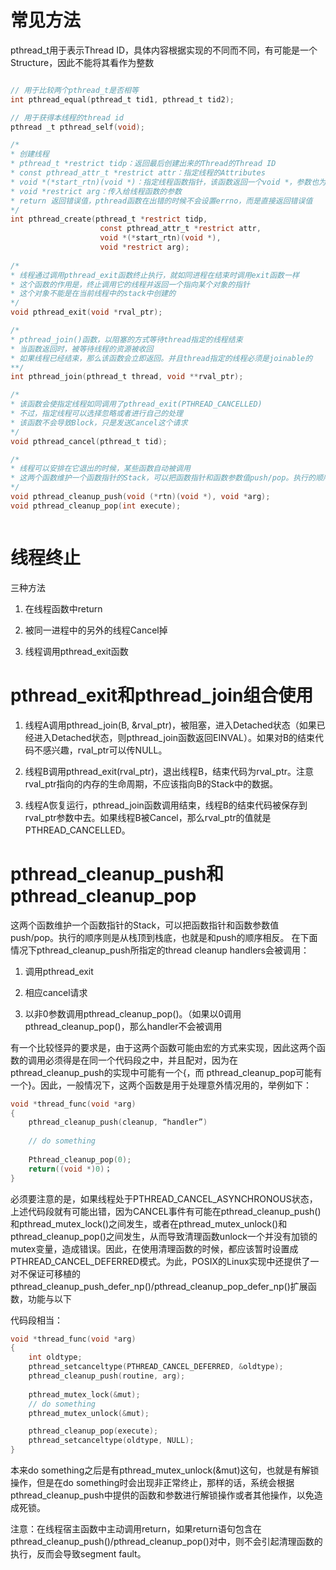 
# 常见方法

pthread_t用于表示Thread ID，具体内容根据实现的不同而不同，有可能是一个Structure，因此不能将其看作为整数

```c

// 用于比较两个pthread_t是否相等
int pthread_equal(pthread_t tid1, pthread_t tid2); 

// 用于获得本线程的thread id
pthread _t pthread_self(void);

/*
* 创建线程
* pthread_t *restrict tidp：返回最后创建出来的Thread的Thread ID
* const pthread_attr_t *restrict attr：指定线程的Attributes
* void *(*start_rtn)(void *)：指定线程函数指针，该函数返回一个void *，参数也为void*
* void *restrict arg：传入给线程函数的参数
* return 返回错误值，pthread函数在出错的时候不会设置errno，而是直接返回错误值
*/
int pthread_create(pthread_t *restrict tidp,
                    const pthread_attr_t *restrict attr, 
                    void *(*start_rtn)(void *), 
                    void *restrict arg);
                    
/*
* 线程通过调用pthread_exit函数终止执行，就如同进程在结束时调用exit函数一样
* 这个函数的作用是，终止调用它的线程并返回一个指向某个对象的指针
* 这个对象不能是在当前线程中的stack中创建的
*/               
void pthread_exit(void *rval_ptr);

/*
* pthread_join()函数，以阻塞的方式等待thread指定的线程结束
* 当函数返回时，被等待线程的资源被收回
* 如果线程已经结束，那么该函数会立即返回。并且thread指定的线程必须是joinable的
**/
int pthread_join(pthread_t thread, void **rval_ptr);

/*
* 该函数会使指定线程如同调用了pthread_exit(PTHREAD_CANCELLED)
* 不过，指定线程可以选择忽略或者进行自己的处理
* 该函数不会导致Block，只是发送Cancel这个请求
*/
void pthread_cancel(pthread_t tid);

/*
* 线程可以安排在它退出的时候，某些函数自动被调用
* 这两个函数维护一个函数指针的Stack，可以把函数指针和函数参数值push/pop。执行的顺序则是从栈顶到栈底，也就是和push的顺序相反
*/
void pthread_cleanup_push(void (*rtn)(void *), void *arg);
void pthread_cleanup_pop(int execute);



```


# 线程终止

三种方法

1. 在线程函数中return

2. 被同一进程中的另外的线程Cancel掉

3. 线程调用pthread_exit函数


# pthread_exit和pthread_join组合使用

1. 线程A调用pthread_join(B, &rval_ptr)，被阻塞，进入Detached状态（如果已经进入Detached状态，则pthread_join函数返回EINVAL）。如果对B的结束代码不感兴趣，rval_ptr可以传NULL。

2. 线程B调用pthread_exit(rval_ptr)，退出线程B，结束代码为rval_ptr。注意rval_ptr指向的内存的生命周期，不应该指向B的Stack中的数据。

3. 线程A恢复运行，pthread_join函数调用结束，线程B的结束代码被保存到rval_ptr参数中去。如果线程B被Cancel，那么rval_ptr的值就是PTHREAD_CANCELLED。


# pthread_cleanup_push和pthread_cleanup_pop

这两个函数维护一个函数指针的Stack，可以把函数指针和函数参数值push/pop。执行的顺序则是从栈顶到栈底，也就是和push的顺序相反。
在下面情况下pthread_cleanup_push所指定的thread cleanup handlers会被调用：

1. 调用pthread_exit

2. 相应cancel请求

3. 以非0参数调用pthread_cleanup_pop()。（如果以0调用pthread_cleanup_pop()，那么handler不会被调用

有一个比较怪异的要求是，由于这两个函数可能由宏的方式来实现，因此这两个函数的调用必须得是在同一个代码段之中，并且配对，因为在pthread_cleanup_push的实现中可能有一个{，而 pthread_cleanup_pop可能有一个}。因此，一般情况下，这两个函数是用于处理意外情况用的，举例如下：

```c
void *thread_func(void *arg)
{
    pthread_cleanup_push(cleanup, “handler”)
 
    // do something
 
    Pthread_cleanup_pop(0);
    return((void *)0)；
}
```

必须要注意的是，如果线程处于PTHREAD_CANCEL_ASYNCHRONOUS状态，上述代码段就有可能出错，因为CANCEL事件有可能在pthread_cleanup_push()和pthread_mutex_lock()之间发生，或者在pthread_mutex_unlock()和pthread_cleanup_pop()之间发生，从而导致清理函数unlock一个并没有加锁的mutex变量，造成错误。因此，在使用清理函数的时候，都应该暂时设置成PTHREAD_CANCEL_DEFERRED模式。为此，POSIX的Linux实现中还提供了一对不保证可移植的pthread_cleanup_push_defer_np()/pthread_cleanup_pop_defer_np()扩展函数，功能与以下

代码段相当：

```c
void *thread_func(void *arg)
{ 
    int oldtype;
    pthread_setcanceltype(PTHREAD_CANCEL_DEFERRED, &oldtype);
    pthread_cleanup_push(routine, arg);
 
    pthread_mutex_lock(&mut);
    // do something
    pthread_mutex_unlock(&mut);

    pthread_cleanup_pop(execute);
    pthread_setcanceltype(oldtype, NULL);
}
```

本来do something之后是有pthread_mutex_unlock(&mut)这句，也就是有解锁操作，但是在do something时会出现非正常终止，那样的话，系统会根据pthread_cleanup_push中提供的函数和参数进行解锁操作或者其他操作，以免造成死锁。

注意：在线程宿主函数中主动调用return，如果return语句包含在pthread_cleanup_push()/pthread_cleanup_pop()对中，则不会引起清理函数的执行，反而会导致segment fault。
